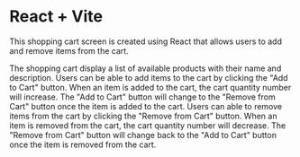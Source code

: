 # React + Vite

This shopping cart screen is created using React that allows users to add and remove items from the cart. 

The shopping cart display a list of available products with their name and description.
Users can be able to add items to the cart by clicking the "Add to Cart" button.
When an item is added to the cart, the cart quantity number will increase.
The "Add to Cart" button will change to the "Remove from Cart" button once the item is added to the cart.
Users can able to remove items from the cart by clicking the "Remove from Cart" button.
When an item is removed from the cart, the cart quantity number will decrease.
The "Remove from Cart" button will change back to the "Add to Cart" button once the item is removed from the cart.


